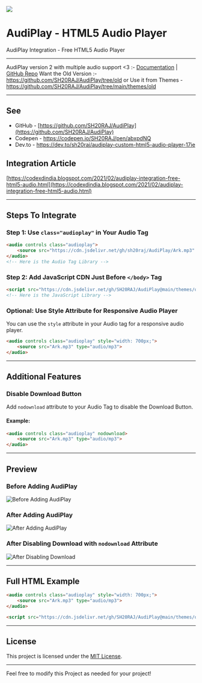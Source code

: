 

[![](https://data.jsdelivr.com/v1/package/gh/SH20RAJ/AudiPlay/badge)](https://www.jsdelivr.com/package/gh/SH20RAJ/AudiPlay)

# AudiPlay - HTML5 Audio Player

AudiPlay Integration - Free HTML5 Audio Player

---

AudiPlay version 2 with multiple audio support <3 :- [Documentation](https://www.youtube.com/watch?v=wyaoy8uB3aE) | [GitHub Repo](https://github.com/SH20RAJ/AudiPlayV2/)
Want the Old Version :- https://github.com/SH20RAJ/AudiPlay/tree/old or Use it from Themes - https://github.com/SH20RAJ/AudiPlay/tree/main/themes/old

---

## See 
- GitHub - [https://github.com/SH20RAJ/AudiPlay](https://github.com/SH20RAJ/AudiPlay) 
- Codepen - https://codepen.io/SH20RAJ/pen/abxpdNQ
- Dev.to - https://dev.to/sh20raj/audiplay-custom-html5-audio-player-17ie

## Integration Article

[https://codexdindia.blogspot.com/2021/02/audiplay-integration-free-html5-audio.html](https://codexdindia.blogspot.com/2021/02/audiplay-integration-free-html5-audio.html)

---

## Steps To Integrate

### Step 1: Use `class="audioplay"` in Your Audio Tag

```html
<audio controls class="audioplay">
    <source src="https://cdn.jsdelivr.net/gh/sh20raj/AudiPlay/Ark.mp3" type="audio/mp3">
</audio>
<!-- Here is the Audio Tag Library -->
```

### Step 2: Add JavaScript CDN Just Before `</body>` Tag

```html
<script src="https://cdn.jsdelivr.net/gh/SH20RAJ/AudiPlay@main/themes/old/audiplay.min.js"></script>
<!-- Here is the JavaScript Library -->
```

### Optional: Use Style Attribute for Responsive Audio Player

You can use the `style` attribute in your Audio tag for a responsive audio player.

```html
<audio controls class="audioplay" style="width: 700px;">
    <source src="Ark.mp3" type="audio/mp3">
</audio>
```

---

## Additional Features

### Disable Download Button

Add `nodownload` attribute to your Audio Tag to disable the Download Button.

#### Example:

```html
<audio controls class="audioplay" nodownload>
    <source src="Ark.mp3" type="audio/mp3">
</audio>
```

---

## Preview

### Before Adding AudiPlay

![Before Adding AudiPlay](https://1.bp.blogspot.com/-az7XMaTr12Y/YDEsxAKNOAI/AAAAAAAAAj4/3np_RXRA3-gC9OQaLN-L73dPij8mEubUACLcBGAsYHQ/w640-h132/Before%2BAdding%2BAudiPlayer.PNG)

### After Adding AudiPlay

![After Adding AudiPlay](https://1.bp.blogspot.com/-Z_cISx35hIY/YDEsyM0PtII/AAAAAAAAAj8/_KuMVOonOzUSqIeJvpFR-dTeajhTZ5WAQCLcBGAsYHQ/w640-h102/After%2BAdding%2BAudiPlayer.PNG)

### After Disabling Download with `nodownload` Attribute

![After Disabling Download](https://1.bp.blogspot.com/-E3teJdXvoVI/YDEt_6Z9QEI/AAAAAAAAAkM/9LZVcPD12Hg3bzAlbDl-W_XcIetE44yPACLcBGAsYHQ/w523-h123/After%2BDisableing%2BDownload%2Busing%2Bnodownload%2BAttribute.PNG)

---

## Full HTML Example

```html
<audio controls class="audioplay" style="width: 700px;">
    <source src="Ark.mp3" type="audio/mp3">
</audio>

<script src="https://cdn.jsdelivr.net/gh/SH20RAJ/AudiPlay@main/themes/old/audiplay.min.js"></script>
```

---

## License

This project is licensed under the [MIT License](LICENSE).

---

Feel free to modify this Project as needed for your project!
